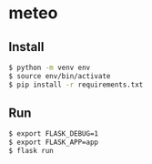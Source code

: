 # meteo

## Install

```bash
$ python -m venv env
$ source env/bin/activate
$ pip install -r requirements.txt
```

## Run

```bash
$ export FLASK_DEBUG=1
$ export FLASK_APP=app
$ flask run
```
